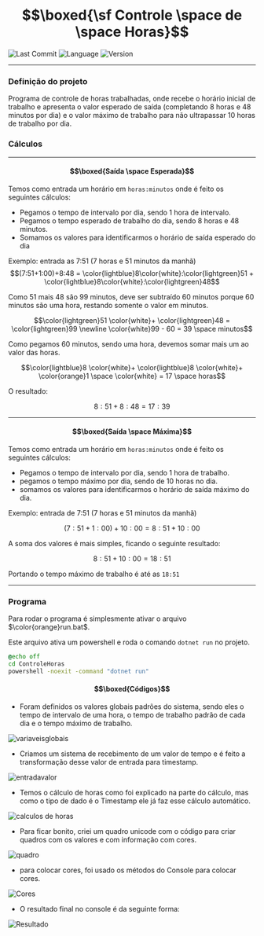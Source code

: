 # $$\boxed{\sf Controle \space de \space Horas}$$

![Last Commit](https://img.shields.io/github/last-commit/F4NT0/Controle_Horas?color=orange)
![Language](https://img.shields.io/badge/Language-C%23-purple)
![Version](https://img.shields.io/badge/.NET%20versionn-6.0-blue)

---

### Definição do projeto

Programa de controle de horas trabalhadas, onde recebe o horário inicial de trabalho e apresenta o valor esperado de saída (completando 8 horas e 48 minutos por dia) e o valor máximo de trabalho para não ultrapassar 10 horas de trabalho por dia.

### Cálculos

---

#### $$\boxed{Saída \space Esperada}$$

Temos como entrada um horário em `horas:minutos` onde é feito os seguintes cálculos:

- Pegamos o tempo de intervalo por dia, sendo 1 hora de intervalo.
- Pegamos o tempo esperado de trabalho do dia, sendo 8 horas e 48 minutos.
- Somamos os valores para identificarmos o horário de saída esperado do dia

Exemplo: entrada as 7:51 (7 horas e 51 minutos da manhã)
$$(7:51+1:00)+8:48 = \color{lightblue}8\color{white}:\color{lightgreen}51 + \color{lightblue}8\color{white}:\color{lightgreen}48$$

Como 51 mais 48 são 99 minutos, deve ser subtraído 60 minutos porque 60 minutos são uma hora, restando somente o valor em minutos.

$$\color{lightgreen}51 \color{white}+ \color{lightgreen}48 = \color{lightgreen}99 \newline \color{white}99 - 60 = 39 \space minutos$$

Como pegamos 60 minutos, sendo uma hora, devemos somar mais um ao valor das horas.

$$\color{lightblue}8 \color{white}+ \color{lightblue}8 \color{white}+ \color{orange}1 \space \color{white} = 17 \space horas$$

O resultado:

$$8:51 + 8:48 = 17:39$$



---

#### $$\boxed{Saída \space Máxima}$$

Temos como entrada um horário em `horas:minutos` onde é feito os seguintes cálculos:

- Pegamos o tempo de intervalo por dia, sendo 1 hora de trabalho.
- pegamos o tempo máximo por dia, sendo de 10 horas no dia.
- somamos os valores para identificarmos o horário de saída máximo do dia.

Exemplo: entrada de 7:51 (7 horas e 51 minutos da manhã)

$$(7:51 + 1:00) + 10:00 = 8:51 + 10:00$$

A soma dos valores é mais simples, ficando o seguinte resultado:

$$8:51 + 10:00 = 18:51$$

Portando o tempo máximo de trabalho é até as `18:51`

---

### Programa

Para rodar o programa é simplesmente ativar o arquivo $\color{orange}run.bat$.

Este arquivo ativa um powershell e roda o comando `dotnet run` no projeto.

```bat
@echo off
cd ControleHoras
powershell -noexit -command "dotnet run"
```

#### $$\boxed{Códigos}$$

- Foram definidos os valores globais padrões do sistema, sendo eles o tempo de intervalo de uma hora, o tempo de trabalho padrão de cada dia e o tempo máximo de trabalho.

![variaveisglobais](https://github.com/F4NT0/Controle_Horas/assets/18719295/a3c862e6-b80a-452c-b832-7e9e846e9239)

- Criamos um sistema de recebimento de um valor de tempo e é feito a transformação desse valor de entrada para timestamp.

![entradavalor](https://github.com/F4NT0/Controle_Horas/assets/18719295/3aadf5fb-a1a1-4d8a-9ec6-40dbcdfc1b8e)

- Temos o cálculo de horas como foi explicado na parte do cálculo, mas como o tipo de dado é o Timestamp ele já faz esse cálculo automático.

![calculos de horas](https://github.com/F4NT0/Controle_Horas/assets/18719295/8bef513b-6f64-4009-94d0-09d08ebb3950)

- Para ficar bonito, criei um quadro unicode com o código para criar quadros com os valores e com informação com cores.

![quadro](https://github.com/F4NT0/Controle_Horas/assets/18719295/b78d32d0-2041-4878-bfe0-801d6efc489c)

- para colocar cores, foi usado os métodos do Console para colocar cores.

![Cores](https://github.com/F4NT0/Controle_Horas/assets/18719295/6dd291c2-57b3-4866-a740-0c4c8572062e)

- O resultado final no console é da seguinte forma:

<img alt="Resultado" src="https://github.com/F4NT0/Controle_Horas/assets/18719295/6372b130-923a-46ff-8ef0-99a69d56d8af">






